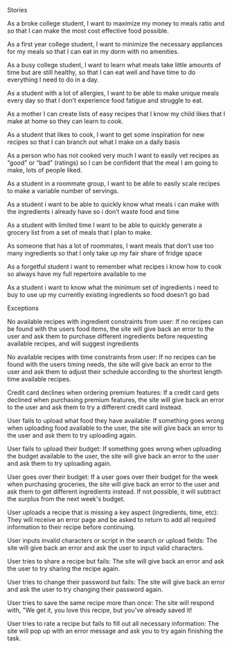 Stories

As a broke college student, I want to maximize my money to meals ratio and so that I can make the most cost effective food possible. 

As a first year college student, I want to minimize the necessary appliances for my meals so that I can eat in my dorm with no amenities. 

As a busy college student, I want to learn what meals take little amounts of time but are still healthy, so that I can eat well and have time to do everything I need to do in a day. 

As a student with a lot of allergies, I want to be able to make unique meals every day so that I don’t experience food fatigue and struggle to eat. 

As a mother I can create lists of easy recipes that I know my child likes that I make at home so they can learn to cook.

As a student that likes to cook, I want to get some inspiration for new recipes so that I can branch out what I make on a daily basis

As a person who has not cooked very much I want to easily vet recipes as “good” or “bad” (ratings) so I can be confident that the meal I am going to make, lots of people liked.

As a student in a roommate group, I want to be able to easily scale recipes to make a variable number of servings.

As a student i want to be able to quickly know what meals i can make with the ingredients i already have so i don’t waste food and time

As a student with limited time I want to be able to quickly generate a grocery list from a set of meals that I plan to make.

As someone that has a lot of roommates, I want meals that don’t use too many ingredients so that I only take up my fair share of fridge space

As a forgetful student i want to remember what recipes i know how to cook so always have my full repertoire available to me

As a student i want to know what the minimum set of ingredients i need to buy to use up my currently existing ingredients so food doesn’t go bad


Exceptions

No available recipes with ingredient constraints from user: If no recipes can be found with the users food items, the site will give back an error to the user and ask them to purchase different ingredients before requesting available recipes, and will suggest ingredients

No available recipes with time constraints from user: If no recipes can be found with the users timing needs, the site will give back an error to the user and ask them to adjust their schedule according to the shortest length time available recipes. 

Credit card declines when ordering premium features: If a credit card gets declined when purchasing premium features, the site will give back an error to the user and ask them to try a different credit card instead.

User fails to upload what food they have available: If something goes wrong when uploading food available to the user, the site will give back an error to the user and ask them to try uploading again.

User fails to upload their budget: If something goes wrong when uploading the budget available to the user, the site will give back an error to the user and ask them to try uploading again.

User goes over their budget: If a user goes over their budget for the week when purchasing groceries, the site will give back an error to the user and ask them to get different ingredients instead. If not possible, it will subtract the surplus from the next week's budget.

User uploads a recipe that is missing a key aspect (ingredients, time, etc): They will receive an error page and be asked to return to add all required information to their recipe before continuing. 

User inputs invalid characters or script in the search or upload fields: The site will give back an error and ask the user to input valid characters.

User tries to share a recipe but fails: The site will give back an error and ask the user to try sharing the recipe again.

User tries to change their password but fails: The site will give back an error and ask the user to try changing their password again.

User tries to save the same recipe more than once: The site will respond with, "We get it, you love this recipe, but you've already saved it!

User tries to rate a recipe but fails to fill out all necessary information: The site will pop up with an error message and ask you to try again finishing the task.

